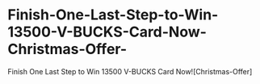 # Finish-One-Last-Step-to-Win-13500-V-BUCKS-Card-Now-Christmas-Offer-
Finish One Last Step to Win 13500 V-BUCKS Card Now![Christmas-Offer]
